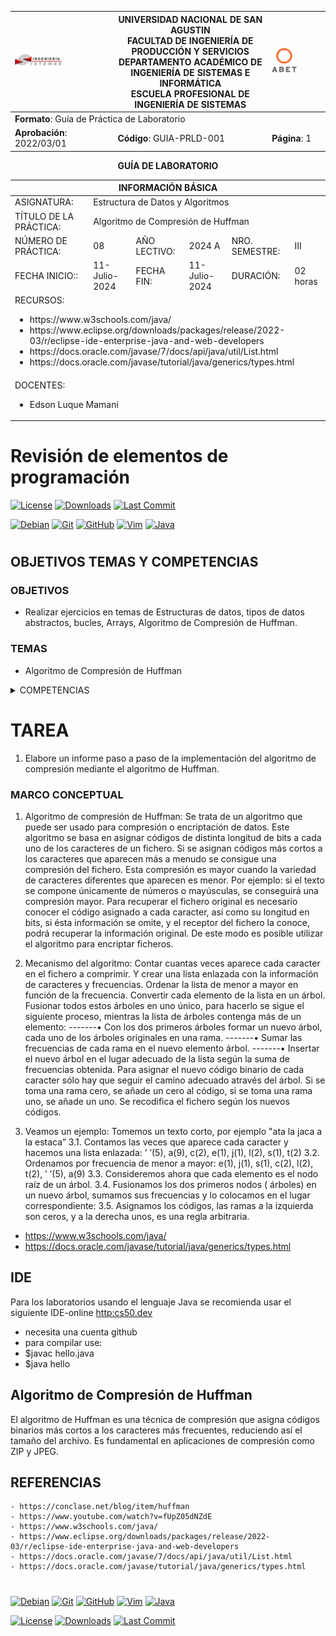 <div align="center">
<table>
    <theader>
        <tr>
            <td><img src="https://github.com/rescobedoq/pw2/blob/main/epis.png?raw=true" alt="EPIS" style="width:50%; height:auto"/></td>
            <th>
                <span style="font-weight:bold;">UNIVERSIDAD NACIONAL DE SAN AGUSTIN</span><br />
                <span style="font-weight:bold;">FACULTAD DE INGENIERÍA DE PRODUCCIÓN Y SERVICIOS</span><br />
                <span style="font-weight:bold;">DEPARTAMENTO ACADÉMICO DE INGENIERÍA DE SISTEMAS E INFORMÁTICA</span><br />
                <span style="font-weight:bold;">ESCUELA PROFESIONAL DE INGENIERÍA DE SISTEMAS</span>
            </th>
            <td><img src="https://github.com/rescobedoq/pw2/blob/main/abet.png?raw=true" alt="ABET" style="width:50%; height:auto"/></td>
        </tr>
    </theader>
    <tbody>
        <tr><td colspan="3"><span style="font-weight:bold;">Formato</span>: Guía de Práctica de Laboratorio</td></tr>
        <tr><td><span style="font-weight:bold;">Aprobación</span>:  2022/03/01</td><td><span style="font-weight:bold;">Código</span>: GUIA-PRLD-001</td><td><span style="font-weight:bold;">Página</span>: 1</td></tr>
    </tbody>
</table>
</div>

<div align="center">
<span style="font-weight:bold;">GUÍA DE LABORATORIO</span><br />
</div>


<table>
<theader>
<tr><th colspan="6">INFORMACIÓN BÁSICA</th></tr>
</theader>
<tbody>
<tr><td>ASIGNATURA:</td><td colspan="5">Estructura de Datos y Algoritmos</td></tr>
<tr><td>TÍTULO DE LA PRÁCTICA:</td><td colspan="5">Algoritmo de Compresión de Huffman</td></tr>
<tr>
<td>NÚMERO DE PRÁCTICA:</td><td>08</td><td>AÑO LECTIVO:</td><td>2024 A</td><td>NRO. SEMESTRE:</td><td>III</td>
</tr>
<tr>
<td>FECHA INICIO::</td><td>11-Julio-2024</td><td>FECHA FIN:</td><td>11-Julio-2024</td><td>DURACIÓN:</td><td>02 horas</td>
</tr>
<tr><td colspan="6">RECURSOS:
    <ul>
        <li>https://www.w3schools.com/java/</li>
        <li>https://www.eclipse.org/downloads/packages/release/2022-03/r/eclipse-ide-enterprise-java-and-web-developers</li>
        <li>https://docs.oracle.com/javase/7/docs/api/java/util/List.html</li>
        <li>https://docs.oracle.com/javase/tutorial/java/generics/types.html</li>
    </ul>
</td>
</<tr>
<tr><td colspan="6">DOCENTES:
<ul>
<li>Edson Luque Mamani</li>
</ul>
</td>
</<tr>
</tdbody>
</table>

# Revisión de elementos de programación

[![License][license]][license-file]
[![Downloads][downloads]][releases]
[![Last Commit][last-commit]][releases]

[![Debian][Debian]][debian-site]
[![Git][Git]][git-site]
[![GitHub][GitHub]][github-site]
[![Vim][Vim]][vim-site]
[![Java][Java]][java-site]

#

## OBJETIVOS TEMAS Y COMPETENCIAS

### OBJETIVOS
- Realizar ejercicios en temas de Estructuras de datos, tipos de datos abstractos, bucles, Arrays, Algoritmo de Compresión de Huffman.

### TEMAS
- Algoritmo de Compresión de Huffman

<details>
<summary>COMPETENCIAS</summary>

- C.m. Construye responsablemente soluciones haciendo uso de estructuras de datos y algoritmos, siguiendo un proceso adecuado para resolver problemas computacionales que se ajustan al uso de los recursos disponibles y a especificaciones concretas.

</details>

# TAREA
1. Elabore un informe paso a paso de la implementación del algoritmo de compresión mediante el algoritmo de Huffman.

### MARCO CONCEPTUAL
1. Algoritmo de compresión de Huffman:
Se trata de un algoritmo que puede ser usado para compresión o encriptación de datos. Este algoritmo se basa en asignar códigos de distinta longitud de bits a cada uno de los caracteres de un fichero. 
Si se asignan códigos más cortos a los caracteres que aparecen más a menudo se consigue una compresión del fichero.
Esta compresión es mayor cuando la variedad de caracteres diferentes que aparecen es menor.
Por ejemplo: si el texto se compone  únicamente de números o mayúsculas, se conseguirá una compresión mayor.
Para recuperar el fichero original es necesario conocer el código asignado a cada caracter, así como su longitud en bits, si  ésta información se omite, y el receptor del fichero la conoce, podrá recuperar la información original. De este modo es posible utilizar el algoritmo para encriptar ficheros.

2. Mecanismo del algoritmo:
Contar cuantas veces aparece cada caracter en el fichero a comprimir. Y crear una lista enlazada con la información de caracteres y frecuencias.
Ordenar la lista de menor a mayor en función de la frecuencia.
Convertir cada elemento de la lista en un árbol.
Fusionar todos estos  árboles en uno  único, para hacerlo se sigue el siguiente proceso, mientras la lista de  árboles contenga más de un elemento:
-------• Con los dos primeros árboles formar un nuevo  árbol, cada uno de los  árboles originales en una rama.
-------• Sumar las frecuencias de cada rama en el nuevo elemento árbol.
-------• Insertar el nuevo  árbol en el lugar adecuado de la lista según la suma de frecuencias obtenida.
Para asignar el nuevo código binario de cada caracter sólo hay que seguir el camino adecuado através del árbol. 
Si se toma una rama cero, se añade un cero al código, si se toma una rama uno, se añade un uno.
Se recodifica el fichero según los nuevos códigos.
3. Veamos un ejemplo: Tomemos un texto corto, por ejemplo "ata la jaca a la estaca”
3.1. Contamos las veces que aparece cada caracter y hacemos una lista enlazada: ’  ’(5), a(9), c(2), e(1), j(1), l(2), s(1), t(2)
3.2. Ordenamos por frecuencia de menor a mayor: e(1), j(1), s(1), c(2), l(2), t(2), ’  ’(5), a(9)
3.3. Consideremos ahora que cada elemento es el nodo raíz de un árbol.
3.4. Fusionamos los dos primeros nodos ( árboles) en un nuevo  árbol, sumamos sus frecuencias y lo colocamos en el lugar correspondiente:
3.5. Asignamos los códigos, las ramas a la izquierda son ceros, y a la derecha unos, es una regla arbitraria.

- https://www.w3schools.com/java/
- https://docs.oracle.com/javase/tutorial/java/generics/types.html

## IDE 
Para los laboratorios usando el lenguaje Java se recomienda usar el siguiente IDE-online 
[http:cs50.dev](https://cs50.dev)

- necesita una cuenta github
- para compilar use:
- $javac hello.java
- $java hello

## Algoritmo de Compresión de Huffman
El algoritmo de Huffman es una técnica de compresión que asigna códigos binarios más cortos a los caracteres más frecuentes, 
reduciendo así el tamaño del archivo. Es fundamental en aplicaciones de compresión como ZIP y JPEG.



## REFERENCIAS
    - https://conclase.net/blog/item/huffman
    - https://www.youtube.com/watch?v=fUpZ05dNZdE
    - https://www.w3schools.com/java/
    - https://www.eclipse.org/downloads/packages/release/2022-03/r/eclipse-ide-enterprise-java-and-web-developers
    - https://docs.oracle.com/javase/7/docs/api/java/util/List.html
    - https://docs.oracle.com/javase/tutorial/java/generics/types.html
#

[license]: https://img.shields.io/github/license/rescobedoq/pw2?label=rescobedoq
[license-file]: https://github.com/rescobedoq/pw2/blob/main/LICENSE

[downloads]: https://img.shields.io/github/downloads/rescobedoq/pw2/total?label=Downloads
[releases]: https://github.com/rescobedoq/pw2/releases/

[last-commit]: https://img.shields.io/github/last-commit/rescobedoq/pw2?label=Last%20Commit

[Debian]: https://img.shields.io/badge/Debian-D70A53?style=for-the-badge&logo=debian&logoColor=white
[debian-site]: https://www.debian.org/index.es.html

[Git]: https://img.shields.io/badge/git-%23F05033.svg?style=for-the-badge&logo=git&logoColor=white
[git-site]: https://git-scm.com/

[GitHub]: https://img.shields.io/badge/github-%23121011.svg?style=for-the-badge&logo=github&logoColor=white
[github-site]: https://github.com/

[Vim]: https://img.shields.io/badge/VIM-%2311AB00.svg?style=for-the-badge&logo=vim&logoColor=white
[vim-site]: https://www.vim.org/

[Java]: https://img.shields.io/badge/java-%23ED8B00.svg?style=for-the-badge&logo=java&logoColor=white
[java-site]: https://docs.oracle.com/javase/tutorial/


[![Debian][Debian]][debian-site]
[![Git][Git]][git-site]
[![GitHub][GitHub]][github-site]
[![Vim][Vim]][vim-site]
[![Java][Java]][java-site]

[![License][license]][license-file]
[![Downloads][downloads]][releases]
[![Last Commit][last-commit]][releases]